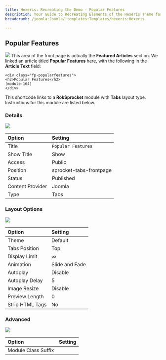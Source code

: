```yaml
---
title: Hexeris: Recreating the Demo - Popular Features
description: Your Guide to Recreating Elements of the Hexeris Theme for Joomla
breadcrumb: /joomla:Joomla/!templates:Templates/hexeris:Hexeris

---
```


Popular Features
-----
![][demo]
This area of the front page is actually the **Featured Articles** section. We linked an article titled **Popular Features** here, with the following in the **Article Text** field:

~~~
<div class="fp-popularfeatures">
<h2>Popular Features</h2>
[module-164]
</div>
~~~

This shortcode links to a **RokSprocket** module with **Tabs** layout type. Instructions for this module are listed below.

### Details
![][demo2]

| Option           | Setting                 |  
| :--------------- | :---------------------- |  
| Title            | `Popular Features`      |  
| Show Title       | Show                    |  
| Access           | Public                  |  
| Position         | sprocket-tabs-frontpage |  
| Status           | Published               |  
| Content Provider | Joomla                  |  
| Type             | Tabs                    |  

### Layout Options
![][demo3]

| Option          | Setting        |  
| :-------------- | :------------- |  
| Theme           | Default        |  
| Tabs Position   | Top            |  
| Display Limit   | ∞              |  
| Animation       | Slide and Fade |  
| Autoplay        | Disable        |  
| Autoplay Delay  | 5              |  
| Image Resize    | Disable        |  
| Preview Length  | 0              |  
| Strip HTML Tags | No             |  

### Advanced
![][demo4]

| Option              | Setting |  
| :------------------ | :------ |  
| Module Class Suffix |         |

[demo]: assets/demo_9.jpeg
[demo2]: assets/tabs_1.jpeg
[demo3]: assets/tabs_2.jpeg
[demo4]: assets/tabs_4.jpeg